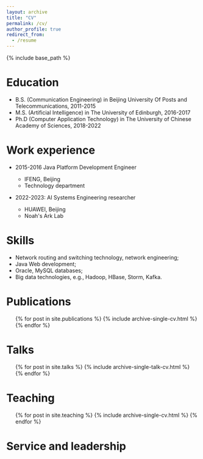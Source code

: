 ```yaml
---
layout: archive
title: "CV"
permalink: /cv/
author_profile: true
redirect_from:
  - /resume
---
```


{% include base_path %}

Education
======
* B.S. (Communication Engineering) in Beijing University Of Posts and Telecommunications, 2011-2015
* M.S. (Artificial Intelligence) in The University of Edinburgh, 2016-2017
* Ph.D (Computer Application Technology) in The University of Chinese Academy of Sciences, 2018-2022

Work experience
======
* 2015-2016 Java Platform Development Engineer
  * IFENG, Beijing
  * Technology department

* 2022-2023: AI Systems Engineering researcher
  * HUAWEI, Beijing
  * Noah's Ark Lab
  
Skills
======
* Network routing and switching technology, network engineering;
* Java Web development;
* Oracle, MySQL databases;
* Big data technologies, e.g., Hadoop, HBase, Storm, Kafka.

Publications
======
  <ul>{% for post in site.publications %}
    {% include archive-single-cv.html %}
  {% endfor %}</ul>
  
Talks
======
  <ul>{% for post in site.talks %}
    {% include archive-single-talk-cv.html %}
  {% endfor %}</ul>
  
Teaching
======
  <ul>{% for post in site.teaching %}
    {% include archive-single-cv.html %}
  {% endfor %}</ul>
  
Service and leadership
======
